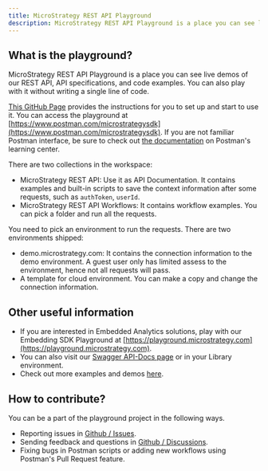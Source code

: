 ```yaml
---
title: MicroStrategy REST API Playground
description: MicroStrategy REST API Playground is a place you can see live demos of our REST API, API specifications, and code examples. You can also play with it without writing a single line of code.
---
```


## What is the playground?

MicroStrategy REST API Playground is a place you can see live demos of our REST API, API specifications, and code examples. You can also play with it without writing a single line of code.

[This GitHub Page](https://github.com/MicroStrategy/rest-api-playground) provides the instructions for you to set up and start to use it. You can access the playground at [https://www.postman.com/microstrategysdk](https://www.postman.com/microstrategysdk). If you are not familiar Postman interface, be sure to check out [the documentation](https://learning.postman.com/docs/getting-started/introduction/) on Postman's learning center.

There are two collections in the workspace:

- MicroStrategy REST API: Use it as API Documentation. It contains examples and built-in scripts to save the context information after some requests, such as `authToken`, `userId`.
- MicroStrategy REST API Workflows: It contains workflow examples. You can pick a folder and run all the requests.

You need to pick an environment to run the requests. There are two environments shipped:

- demo.microstrategy.com: It contains the connection information to the demo environment. A guest user only has limited assess to the environment, hence not all requests will pass.
- A template for cloud environment. You can make a copy and change the connection information.

## Other useful information

- If you are interested in Embedded Analytics solutions, play with our Embedding SDK Playground at [https://playground.microstrategy.com](https://playground.microstrategy.com).
- You can also visit our [Swagger API-Docs page](https://demo.microstrategy.com/MicroStrategyLibrary/api-docs/index.html) or in your Library environment.
- Check out more examples and demos [here](https://github.com/MicroStrategy).

## How to contribute?

You can be a part of the playground project in the following ways.

- Reporting issues in [Github / Issues](https://github.com/MicroStrategy/rest-api-playground/issues).
- Sending feedback and questions in [Github / Discussions](https://github.com/MicroStrategy/rest-api-playground/discussions).
- Fixing bugs in Postman scripts or adding new workflows using Postman's Pull Request feature.
